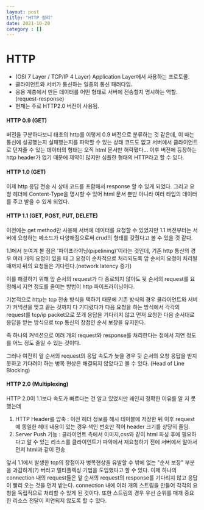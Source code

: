 ```yaml
---
layout: post
title: "HTTP 정리"
date: 2021-10-20
category : []
---
```



# HTTP

- (OSI 7 Layer / TCP/IP 4 Layer) Application Layer에서 사용하는 프로토콜.
- 클라이언트와 서버가 통신하는 일종의 통신 패러다임.
- 응용 계층에서 만든 데이터를 어떤 형태로 서버에 전송할지 명시하는 역할.(request-response)
- 현재는 주로 HTTP2.0 버전이 사용됨. 


#### HTTP 0.9 (GET)
버전을 구분하다보니 태초의 http를 이렇게 0.9 버전으로 분류하는 것 같은데,
이 때는 통신에 성공했는지 실패했는지를 파악할 수 있는 상태 코드도 없고 서버에서 클라이언트로 
던져줄 수 있는 데이터의 형태는 오직 html 문서만 허락됐다... 
이후 버전에 등장하는 http header가 없기 때문에 제약이 많지만 심플한 형태의 
HTTP라고 할 수 있다. 


#### HTTP 1.0 (GET)
이제 http 응답 전송 시 상태 코드를 포함해서 response 할 수 있게 되었다.
그리고 요청 헤더에 Content-Type을 명시할 수 있어 html 문서 뿐만 아니라 여러 타입의 데이터를
주고 받을 수 있게 되었다.


#### HTTP 1.1 (GET, POST, PUT, DELETE)
이전에는 get method만 사용해 서버에 데이터를 요청할 수 있었지만 1.1 버전부터는 서버에 요청하는 
메소드가 다양해짐으로써 crud의 형태를 갖췄다고 볼 수 있을 것 같다.

1.1에서 눈여겨 볼 점은 '파이프라이닝(pipelining)'이라는 것인데, 
기존 http 통신의 경우 여러 개의 요청이 있을 때 그 요청이 순차적으로 처리되도록
앞 순서의 요청이 처리될 때까지 뒤의 요청들은 기다린다.(network latency 증가)

이를 해결하기 위해 앞 순서의 request가 다 종료되지 않아도 뒷 순서의 request를 요청해서
지연 정도를 줄이는 방법이 http 파이프라이닝이다.

기본적으로 http는 tcp 전송 방식을 택하기 때문에 
기존 방식의 경우 클라이언트와 서버가 커넥션을 맺고 끝는 것까지 다 기다렸다가 다음 요청을 하는 방식에서
각각의 request를 tcp/ip packet으로 쪼개 응답을 기다리지 않고 먼저 요청한 다음 
순서대로 응답을 받는 방식으로 tcp 통신의 장점인 순서 보장을 유지한다.

즉 하나의 커넥션으로 여러 개의 request와 response를 처리한다는 점에서 지연 정도를 어느 정도
줄일 수 있는 것이다.

그러나 여전히 앞 순서의 request의 응답 속도가 늦을 경우 뒷 순서의 요청 응답을 받지 못하고
기다려야 하는 병목 현상은 해결되지 않았다고 볼 수 있다.
(Head of Line Blocking)


#### HTTP 2.0 (Multiplexing)

HTTP 2.0이 1.1보다 속도가 빠르다는 건 알고 있었지만 왜인지 정확한 이유를 알 지 못했는데
1. HTTP Header를 압축 : 이전 헤더 정보를 해시 테이블에 저장한 뒤 이후 request에 동일한 
헤더 내용이 있는 경우 색인 번호만 적어 header 크기를 상당히 줄임.
2. Server Push 기능 : 클라이언트 측에서 이미지,css와 같이 html 파싱 후에 필요하다고 알 수 있는
리소스를 클라이언트가 파악에서 재요청하기 전에 서버에서 알아서 먼저 html과 같이 전송

앞서 1.1에서 발생한 tcp의 장점이자 병목현상을 유발할 수 밖에 없는 "순서 보장" 부분을 과감하게(?)
버리고 멀티플렉싱 기법을 도입했다고 할 수 있다. 이제 하나의 connection 내의
request들은 앞 순서의 request의 response를 기다리지 않고 응답이 빨리 오는 것을 먼저 받는다. 
connection 내에 여러 개의 스트림을 만들어 각각의 요청을 독립적으로 처리할 수 있게 된 것이다.
또한 스트림의 경우 우선 순위를 매개 중요한 리소스 전달이 지연되지 않도록 할 수 있다.
